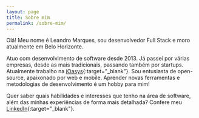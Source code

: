 ```yaml
---
layout: page
title: Sobre mim
permalink: /sobre-mim/
---
```

Olá! Meu nome é Leandro Marques, sou desenvolvedor Full Stack e moro atualmente em Belo Horizonte.

Atuo com desenvolvimento de software desde 2013. Já passei por várias empresas, desde as mais tradicionais, passando também por startups. Atualmente trabalho na [iOasys](https://ioasys.com){:target="_blank"}. Sou entusiasta de open-source, apaixonado por web e mobile. Aprender novas ferramentas e metodologias de desenvolvimento é um hobby para mim!

Quer saber quais habilidades e interesses que tenho na área de software, além das minhas experiências de forma mais detalhada? Confere meu [LinkedIn](https://www.linkedin.com/in/leandromarquesdonascimento/){:target="_blank"}.
